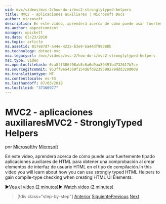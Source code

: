 ```yaml
---
uid: mvc/videos/mvc-2/how-do-i/mvc2-stronglytyped-helpers
title: MVC2 - aplicaciones auxiliares | Microsoft Docs
author: microsoft
description: En este vídeo, aprenderá acerca de cómo puede usar fuertemente tipado aplicaciones auxiliares de HTML para obtener una comprobación al crear elementos de interfaz de usuario HTML en el tipo de compilación.
ms.author: aspnetcontent
manager: wpickett
ms.date: 03/23/2010
ms.topic: article
ms.assetid: 017e87d7-a44e-423a-b3e9-ba44df99388b
ms.technology: dotnet-mvc
msc.legacyurl: /mvc/videos/mvc-2/how-do-i/mvc2-stronglytyped-helpers
msc.type: video
ms.openlocfilehash: 6ca8ff386f98ab8c6a6d9aa89491bd732617b7ce
ms.sourcegitcommit: 953ff9ea4369f154d6fd0239599279ddd3280009
ms.translationtype: MT
ms.contentlocale: es-ES
ms.lasthandoff: 07/03/2018
ms.locfileid: "37366977"
---
```

<a name="mvc2---stronglytyped-helpers"></a><span data-ttu-id="8a229-103">MVC2 - aplicaciones auxiliares</span><span class="sxs-lookup"><span data-stu-id="8a229-103">MVC2 - StronglyTyped Helpers</span></span>
====================
<span data-ttu-id="8a229-104">por [Microsoft](https://github.com/microsoft)</span><span class="sxs-lookup"><span data-stu-id="8a229-104">by [Microsoft](https://github.com/microsoft)</span></span>

<span data-ttu-id="8a229-105">En este vídeo, aprenderá acerca de cómo puede usar fuertemente tipado aplicaciones auxiliares de HTML para obtener una comprobación al crear elementos de interfaz de usuario HTML en el tipo de compilación.</span><span class="sxs-lookup"><span data-stu-id="8a229-105">In this video you will learn about how you can use strongly typed HTML Helpers to gain compile-type checking when creating HTML UI Elements.</span></span>

[<span data-ttu-id="8a229-106">&#9654;Vea el vídeo (2 minutos)</span><span class="sxs-lookup"><span data-stu-id="8a229-106">&#9654; Watch video (2 minutes)</span></span>](https://channel9.msdn.com/Blogs/ASP-NET-Site-Videos/mvc2-stronglytyped-helpers)

> [!div class="step-by-step"]
> <span data-ttu-id="8a229-107">[Anterior](mvc2-html-encoding.md)
> [Siguiente](mvc2-model-validation.md)</span><span class="sxs-lookup"><span data-stu-id="8a229-107">[Previous](mvc2-html-encoding.md)
[Next](mvc2-model-validation.md)</span></span>
